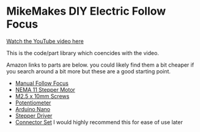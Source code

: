 # MikeMakes DIY Electric Follow Focus

[Watch the YouTube video here](https://www.youtube.com/watch?v=2GvocGCTPuo)

This is the code/part library which coencides with the video.

Amazon links to parts are below. you could likely find them a bit cheaper if you search around a bit more but these are a good starting point.

* [Manual Follow Focus](https://www.amazon.com/Neewer-65mm-103mm-Diameter-Camcorder-Shoulder/dp/B00G34QGAU/ref=sr_1_19?s=electronics&ie=UTF8&qid=1490226205&sr=1-19&keywords=follow+focus)
* [NEMA 11 Stepper Motor](https://www.amazon.com/Unipolar-Stepper-Motor-6-1oz-4-3Ncm/dp/B00PNEPHVU/ref=sr_1_7?s=electronics&ie=UTF8&qid=1490226262&sr=1-7&keywords=nema+11)
* [M2.5 x 10mm Screws](https://www.amazon.com/uxcell-M2-5x10mm-Stainless-Countersunk-Phillips/dp/B01L7PCTBE/ref=sr_1_3?s=electronics&ie=UTF8&qid=1490226345&sr=1-3&keywords=m2.5+x+10mm)
* [Potentiometer](https://www.amazon.com/URBEST-2Pcs-Single-Linear-Adjustable-Potentiometers/dp/B00NWH8YTC/ref=sr_1_5?s=electronics&ie=UTF8&qid=1490226407&sr=1-5&keywords=10k+potentiometer)
* [Arduino Nano](https://www.amazon.com/OSOYOO-ATMEGA328P-Module-Micro-controller-Arduino/dp/B00UACD13Q/ref=sr_1_5?s=electronics&ie=UTF8&qid=1490226453&sr=1-5&keywords=arduino+nano)
* [Stepper Driver](https://www.amazon.com/XINY-Stepstick-Stepper-Driver-Printer/dp/B01J0LK92I/ref=sr_1_8?s=electronics&ie=UTF8&qid=1490226504&sr=1-8&keywords=A4988)
* [Connector Set](https://www.amazon.com/Hilitchi-JST-XHP-housing-Connector-Adapter/dp/B015Y6JOUG/ref=sr_1_1?s=electronics&ie=UTF8&qid=1490226568&sr=1-1&keywords=molex+connector+kit) I would highly recommend this for ease of use later
